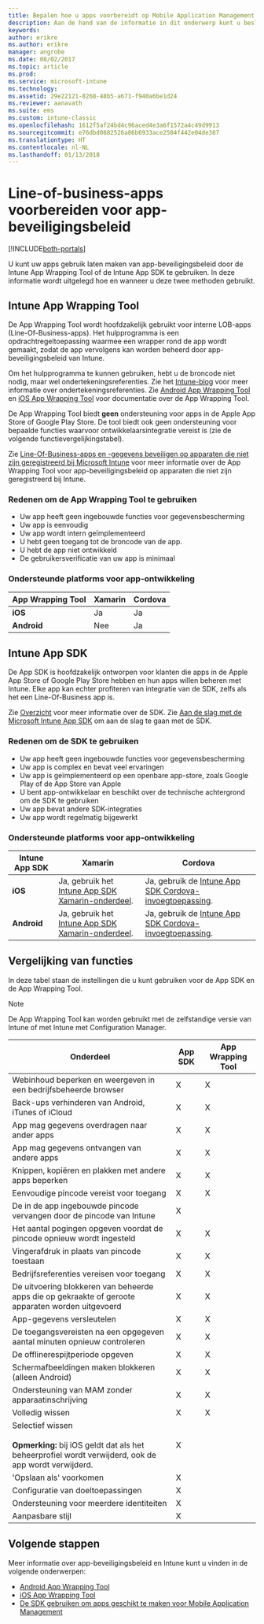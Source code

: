 ```yaml
---
title: Bepalen hoe u apps voorbereidt op Mobile Application Management met Microsoft Intune
description: Aan de hand van de informatie in dit onderwerp kunt u beslissen wanneer u het hulpmiddel App Wrapping en de App SDK moet gebruiken om uw aangepaste LOB-apps in te schakelen voor gebruik van de beleidsregels voor het beheren van mobiele apps.
keywords: 
author: erikre
ms.author: erikre
manager: angrobe
ms.date: 08/02/2017
ms.topic: article
ms.prod: 
ms.service: microsoft-intune
ms.technology: 
ms.assetid: 29e22121-8268-48b5-a671-f940a6be1d24
ms.reviewer: aanavath
ms.suite: ems
ms.custom: intune-classic
ms.openlocfilehash: 1612f5af24bd4c96aced4e3a6f1572a4c49d9913
ms.sourcegitcommit: e76dbd0882526a86b6933ace2504f442e04de387
ms.translationtype: HT
ms.contentlocale: nl-NL
ms.lasthandoff: 01/13/2018
---
```

# <a name="prepare-line-of-business-apps-for-app-protection-policies"></a>Line-of-business-apps voorbereiden voor app-beveiligingsbeleid

[!INCLUDE[both-portals](./includes/note-for-both-portals.md)]

U kunt uw apps gebruik laten maken van app-beveiligingsbeleid door de Intune App Wrapping Tool of de Intune App SDK te gebruiken. In deze informatie wordt uitgelegd hoe en wanneer u deze twee methoden gebruikt.

## <a name="intune-app-wrapping-tool"></a>Intune App Wrapping Tool
De App Wrapping Tool wordt hoofdzakelijk gebruikt voor interne LOB-apps (Line-Of-Business-apps). Het hulpprogramma is een opdrachtregeltoepassing waarmee een wrapper rond de app wordt gemaakt, zodat de app vervolgens kan worden beheerd door app-beveiligingsbeleid van Intune.

Om het hulpprogramma te kunnen gebruiken, hebt u de broncode niet nodig, maar wel ondertekeningsreferenties. Zie het [Intune-blog](https://blogs.technet.microsoft.com/enterprisemobility/2015/02/25/how-to-obtain-the-prerequisites-for-the-intune-app-wrapping-tool-for-ios/) voor meer informatie over ondertekeningsreferenties. Zie [Android App Wrapping Tool ](app-wrapper-prepare-android.md) en [iOS App Wrapping Tool](app-wrapper-prepare-ios.md) voor documentatie over de App Wrapping Tool.

De App Wrapping Tool biedt **geen** ondersteuning voor apps in de Apple App Store of Google Play Store. De tool biedt ook geen ondersteuning voor bepaalde functies waarvoor ontwikkelaarsintegratie vereist is (zie de volgende functievergelijkingstabel).


Zie [Line-Of-Business-apps en -gegevens beveiligen op apparaten die niet zijn geregistreerd bij Microsoft Intune](/intune-classic/deploy-use/protect-line-of-business-apps-and-data-on-devices-not-enrolled-in-microsoft-intune) voor meer informatie over de App Wrapping Tool voor app-beveiligingsbeleid op apparaten die niet zijn geregistreerd bij Intune.

### <a name="reasons-to-use-the-app-wrapping-tool"></a>Redenen om de App Wrapping Tool te gebruiken
* Uw app heeft geen ingebouwde functies voor gegevensbescherming
* Uw app is eenvoudig
* Uw app wordt intern geïmplementeerd
* U hebt geen toegang tot de broncode van de app.
* U hebt de app niet ontwikkeld
* De gebruikersverificatie van uw app is minimaal


### <a name="supported-app-development-platforms"></a>Ondersteunde platforms voor app-ontwikkeling

|**App Wrapping Tool** | **Xamarin** |**Cordova** |
|------|----|----|
|**iOS** |Ja|Ja|
|**Android**| Nee |Ja|

## <a name="intune-app-sdk"></a>Intune App SDK
De App SDK is hoofdzakelijk ontworpen voor klanten die apps in de Apple App Store of Google Play Store hebben en hun apps willen beheren met Intune. Elke app kan echter profiteren van integratie van de SDK, zelfs als het een Line-Of-Business app is.

Zie [Overzicht](app-sdk.md) voor meer informatie over de SDK. Zie [Aan de slag met de Microsoft Intune App SDK](app-sdk-get-started.md) om aan de slag te gaan met de SDK.

### <a name="reasons-to-use-the-sdk"></a>Redenen om de SDK te gebruiken
* Uw app heeft geen ingebouwde functies voor gegevensbescherming
* Uw app is complex en bevat veel ervaringen
* Uw app is geïmplementeerd op een openbare app-store, zoals Google Play of de App Store van Apple
* U bent app-ontwikkelaar en beschikt over de technische achtergrond om de SDK te gebruiken
* Uw app bevat andere SDK-integraties
* Uw app wordt regelmatig bijgewerkt

### <a name="supported-app-development-platforms"></a>Ondersteunde platforms voor app-ontwikkeling

|**Intune App SDK** |**Xamarin** |**Cordova**
|------|----|----|
|**iOS**|Ja, gebruik het [Intune App SDK Xamarin-onderdeel](app-sdk-xamarin.md).|Ja, gebruik de [Intune App SDK Cordova-invoegtoepassing](app-sdk-cordova.md).|
|**Android**| Ja, gebruik het [Intune App SDK Xamarin-onderdeel](app-sdk-xamarin.md).|Ja, gebruik de [Intune App SDK Cordova-invoegtoepassing](app-sdk-cordova.md).|

## <a name="feature-comparison"></a>Vergelijking van functies
In deze tabel staan de instellingen die u kunt gebruiken voor de App SDK en de App Wrapping Tool.

> [!NOTE]
> De App Wrapping Tool kan worden gebruikt met de zelfstandige versie van Intune of met Intune met Configuration Manager.

|Onderdeel|App SDK|App Wrapping Tool|
|-----------|---------------------|-----------|
|Webinhoud beperken en weergeven in een bedrijfsbeheerde browser|X|X|
|Back-ups verhinderen van Android, iTunes of iCloud|X|X|
|App mag gegevens overdragen naar ander apps|X|X|
|App mag gegevens ontvangen van andere apps|X|X|
|Knippen, kopiëren en plakken met andere apps beperken|X|X|
|Eenvoudige pincode vereist voor toegang|X|X|
|De in de app ingebouwde pincode vervangen door de pincode van Intune|X||
|Het aantal pogingen opgeven voordat de pincode opnieuw wordt ingesteld|X|X|
|Vingerafdruk in plaats van pincode toestaan |X|X|
|Bedrijfsreferenties vereisen voor toegang|X|X|
|De uitvoering blokkeren van beheerde apps die op gekraakte of geroote apparaten worden uitgevoerd|X|X|
|App-gegevens versleutelen|X|X|
|De toegangsvereisten na een opgegeven aantal minuten opnieuw controleren|X|X|
|De offlinerespijtperiode opgeven|X|X|
|Schermafbeeldingen maken blokkeren (alleen Android)|X|X|
|Ondersteuning van MAM zonder apparaatinschrijving|X|X|
|Volledig wissen|X|X|
|Selectief wissen <br></br>**Opmerking:** bij iOS geldt dat als het beheerprofiel wordt verwijderd, ook de app wordt verwijderd.|X||
|'Opslaan als' voorkomen |X||
|Configuratie van doeltoepassingen |X||
|Ondersteuning voor meerdere identiteiten|X||
|Aanpasbare stijl |X|||
## <a name="next-steps"></a>Volgende stappen

Meer informatie over app-beveiligingsbeleid en Intune kunt u vinden in de volgende onderwerpen:

  -  [Android App Wrapping Tool](app-wrapper-prepare-android.md)</br>
  - [iOS App Wrapping Tool](app-wrapper-prepare-ios.md)</br>
  - [De SDK gebruiken om apps geschikt te maken voor Mobile Application Management](/intune-classic/deploy-use/use-the-sdk-to-enable-apps-for-mobile-application-management)
